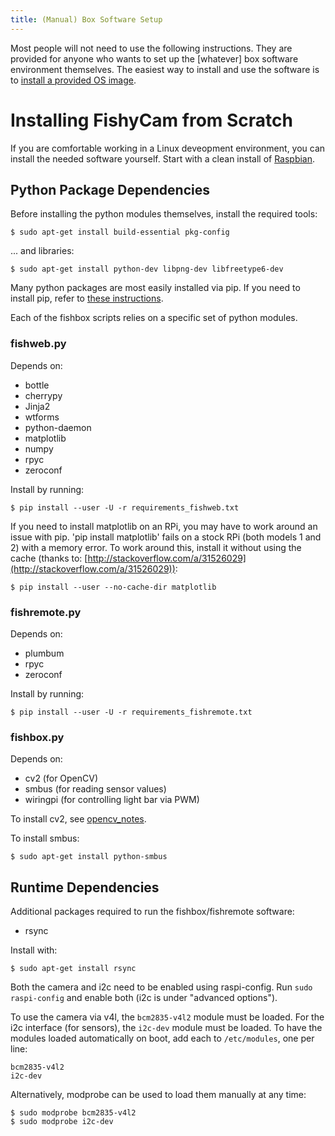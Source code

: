 ```yaml
---
title: (Manual) Box Software Setup
---
```


Most people will not need to use the following instructions.
They are provided for anyone who wants to set up the [whatever] box software environment themselves.
The easiest way to install and use the software is to [install a provided OS image](box_sw_install).

# Installing FishyCam from Scratch

If you are comfortable working in a Linux deveopment environment, you can install the needed software yourself.
Start with a clean install of [Raspbian](https://www.raspberrypi.org/downloads/raspbian/).

## Python Package Dependencies

Before installing the python modules themselves, install the required tools:

    $ sudo apt-get install build-essential pkg-config

... and libraries:

    $ sudo apt-get install python-dev libpng-dev libfreetype6-dev

Many python packages are most easily installed via pip.  If you need to install pip, refer to [these instructions](https://pip.pypa.io/en/stable/installing/).

Each of the fishbox scripts relies on a specific set of python modules.

### fishweb.py

Depends on:
 * bottle
 * cherrypy
 * Jinja2
 * wtforms
 * python-daemon
 * matplotlib
 * numpy
 * rpyc
 * zeroconf

Install by running:

    $ pip install --user -U -r requirements_fishweb.txt

If you need to install matplotlib on an RPi, you may have to work around an issue with pip.  'pip install matplotlib' fails on a stock RPi (both models 1 and 2) with a memory error.  To work around this, install it without using the cache (thanks to: [http://stackoverflow.com/a/31526029](http://stackoverflow.com/a/31526029)):

    $ pip install --user --no-cache-dir matplotlib

 
### fishremote.py

Depends on:
 * plumbum
 * rpyc
 * zeroconf

Install by running:

    $ pip install --user -U -r requirements_fishremote.txt


### fishbox.py

Depends on:
 * cv2         (for OpenCV)
 * smbus       (for reading sensor values)
 * wiringpi    (for controlling light bar via PWM)

To install cv2, see [opencv_notes](opencv_notes.txt).

To install smbus:

    $ sudo apt-get install python-smbus


## Runtime Dependencies

Additional packages required to run the fishbox/fishremote software:

 * rsync

Install with:

    $ sudo apt-get install rsync

Both the camera and i2c need to be enabled using raspi-config.  Run
`sudo raspi-config` and enable both (i2c is under "advanced options").

To use the camera via v4l, the `bcm2835-v4l2` module must be loaded.
For the i2c interface (for sensors), the `i2c-dev` module must be loaded.
To have the modules loaded automatically on boot, add each to `/etc/modules`, one per line:

    bcm2835-v4l2
    i2c-dev

Alternatively, modprobe can be used to load them manually at any time:

    $ sudo modprobe bcm2835-v4l2
    $ sudo modprobe i2c-dev

